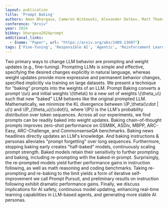 ```yaml
---
layout: publication
title: 'Prompt Baking'
authors: Aman Bhargava, Cameron Witkowski, Alexander Detkov, Matt Thomson
conference: "Arxiv"
year: 2024
bibkey: bhargava2024prompt
additional_links:
  - {name: "Paper", url: "https://arxiv.org/abs/2409.13697"}
tags: ['Fine-Tuning', 'Responsible AI', 'Agentic', 'Reinforcement Learning', 'Training Techniques', 'Pretraining Methods', 'Prompting']
---
```

Two primary ways to change LLM behavior are prompting and weight updates
(e.g., fine-tuning). Prompting LLMs is simple and effective, specifying the
desired changes explicitly in natural language, whereas weight updates provide
more expressive and permanent behavior changes, specified implicitly via
training on large datasets. We present a technique for "baking" prompts into
the weights of an LLM. Prompt Baking converts a prompt \\(u\\) and initial weights
\\(\theta\\) to a new set of weights \\(\theta_u\\) such that new "baked" LLM behaves
like the original prompted LLM. Mathematically, we minimize the KL divergence
between \\(P_\theta(\cdot | u)\\) and \\(P_\{\theta_u\}(\cdot)\\), where \\(P\\) is the LLM's
probability distribution over token sequences. Across all our experiments, we
find prompts can be readily baked into weight updates. Baking chain-of-thought
prompts improves zero-shot performance on GSM8K, ASDiv, MBPP, ARC-Easy,
ARC-Challenge, and CommonsenseQA benchmarks. Baking news headlines directly
updates an LLM's knowledge. And baking instructions & personas alleviates
"prompt forgetting" over long sequences. Furthermore, stopping baking early
creates "half-baked" models, continuously scaling prompt strength. Baked models
retain their sensitivity to further prompting and baking, including
re-prompting with the baked-in prompt. Surprisingly, the re-prompted models
yield further performance gains in instruction following, as well as math
reasoning and coding benchmarks. Taking re-prompting and re-baking to the limit
yields a form of iterative self-improvement we call Prompt Pursuit, and
preliminary results on instruction following exhibit dramatic performance
gains. Finally, we discuss implications for AI safety, continuous model
updating, enhancing real-time learning capabilities in LLM-based agents, and
generating more stable AI personas.
